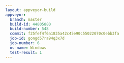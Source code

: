```yaml
---
layout: appveyor-build
appveyor:
  branch: master
  build-id: 44805880
  build-number: 548
  commit: f25fef4f6a1835a42c45e90c55022070c0ebb3fa
  job-id: gongd57ra94q3x7d
  job-number: 6
  os-name: Windows
  test-result: 1
---
```


